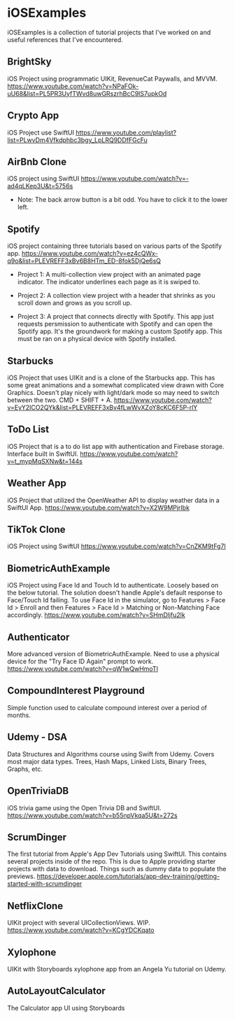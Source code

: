 # iOSExamples
iOSExamples is a collection of tutorial projects that I've worked on and useful references that I've encountered.  

## BrightSky
iOS Project using programmatic UIKit, RevenueCat Paywalls, and MVVM.
https://www.youtube.com/watch?v=NPaFOk-uU68&list=PL5PR3UyfTWvd8uwGRszrhBcC9lS7upkOd

## Crypto App
iOS Project use SwiftUI
https://www.youtube.com/playlist?list=PLwvDm4Vfkdphbc3bgy_LpLRQ9DDfFGcFu


## AirBnb Clone
iOS project using SwiftUI
https://www.youtube.com/watch?v=-ad4qLKep3U&t=5756s
* Note: The back arrow button is a bit odd. You have to click it to the lower left. 


## Spotify
iOS project containing three tutorials based on various parts of the Spotify app. 
https://www.youtube.com/watch?v=ez4cQWx-q9o&list=PLEVREFF3xBv6B8HTm_ED-8fok5DjQe6sQ

- Project 1: A multi-collection view project with an animated page indicator. The indicator underlines each page as it is swiped to. 

- Project 2: A collection view project with a header that shrinks as you scroll down and grows as you scroll up. 

- Project 3: A project that connects directly with Spotify. This app just requests persmission to authenticate with Spotify and can open the Spotify app. It's the groundwork for making a custom Spotify app. This must be ran on a physical device with Spotify installed. 


## Starbucks
iOS Project that uses UIKit and is a clone of the Starbucks app. This has some great animations and a somewhat complicated view drawn with Core Graphics. Doesn't play nicely with light/dark mode so may need to switch between the two. CMD + SHIFT + A.
https://www.youtube.com/watch?v=EyY2ICO2QYk&list=PLEVREFF3xBv4fLwWvXZoY8cKC6F5P-rlY


## ToDo List
iOS Project that is a to do list app with authentication and Firebase storage. Interface built in SwiftUI.
https://www.youtube.com/watch?v=t_mypMqSXNw&t=144s


## Weather App
iOS Project that utilized the OpenWeather API to display weather data in a SwiftUI App.
https://www.youtube.com/watch?v=X2W9MPjrIbk


## TikTok Clone
iOS Project using SwiftUI
https://www.youtube.com/watch?v=CnZKM9tFg7I


## BiometricAuthExample
iOS Project using Face Id and Touch Id to authenticate. Loosely based on the below tutorial. The solution doesn't handle Apple's default response to Face/Touch Id failing. To use Face Id in the simulator, go to Features > Face Id > Enroll and then Features > Face Id > Matching or Non-Matching Face accordingly. 
https://www.youtube.com/watch?v=SHmDljfu2lk


## Authenticator
More advanced version of BiometricAuthExample. Need to use a physical device for the "Try Face ID Again" prompt to work. 
https://www.youtube.com/watch?v=qW1wQwHmoTI


## CompoundInterest Playground
Simple function used to calculate compound interest over a period of months. 


## Udemy - DSA
Data Structures and Algorithms course using Swift from Udemy. Covers most major data types. Trees, Hash Maps, Linked Lists, Binary Trees, Graphs, etc. 


## OpenTriviaDB
iOS trivia game using the Open Trivia DB and SwiftUI. 
https://www.youtube.com/watch?v=b55npVkqa5U&t=272s


## ScrumDinger
The first tutorial from Apple's App Dev Tutorials using SwiftUI. This contains several projects inside of the repo. This is due to Apple providing starter projects with data to download. Things such as dummy data to populate the previews. 
https://developer.apple.com/tutorials/app-dev-training/getting-started-with-scrumdinger


## NetflixClone
UIKit project with several UICollectionViews. WIP. 
https://www.youtube.com/watch?v=KCgYDCKqato


## Xylophone
UIKit with Storyboards xylophone app from an Angela Yu tutorial on Udemy. 


## AutoLayoutCalculator
The Calculator app UI using Storyboards


